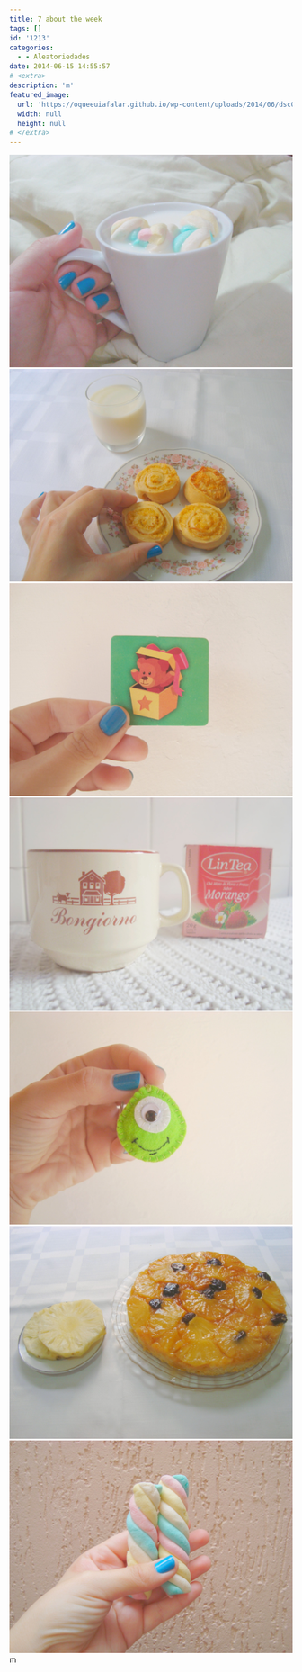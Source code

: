 ```yaml
---
title: 7 about the week
tags: []
id: '1213'
categories:
  - - Aleatoriedades
date: 2014-06-15 14:55:57
# <extra>
description: 'm'
featured_image: 
  url: 'https://oqueeuiafalar.github.io/wp-content/uploads/2014/06/dsc02959.jpg?w=650'
  width: null
  height: null
# </extra>
---
```


[![Image](/wp-content/uploads/2014/06/dsc02959.jpg?w=650)](/wp-content/uploads/2014/06/dsc02959.jpg) [![Image](/wp-content/uploads/2014/06/dsc02948.jpg?w=650)](/wp-content/uploads/2014/06/dsc02948.jpg) [![Image](/wp-content/uploads/2014/06/dsc02953.jpg?w=650)](/wp-content/uploads/2014/06/dsc02953.jpg) [![Image](/wp-content/uploads/2014/06/dsc02967.jpg?w=650)](/wp-content/uploads/2014/06/dsc02967.jpg) [![Image](/wp-content/uploads/2014/06/dsc02964.jpg?w=650)](/wp-content/uploads/2014/06/dsc02964.jpg) [![Image](/wp-content/uploads/2014/06/dsc02951.jpg?w=650)](/wp-content/uploads/2014/06/dsc02951.jpg) [![Image](/wp-content/uploads/2014/06/dsc02962.jpg?w=650)](/wp-content/uploads/2014/06/dsc02962.jpg)m
